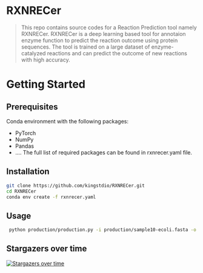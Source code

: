 # RXNRECer
> This repo contains source codes for a Reaction Prediction tool namely RXNRECer.
> RXNRECer is a deep learning based tool for annotaion enzyme function to predict the reaction outcome using protein sequences. The tool is trained on a large dataset of enzyme-catalyzed reactions and can predict the outcome of new reactions with high accuracy.


# Getting Started
## Prerequisites
Conda environment with the following packages:
- PyTorch
- NumPy
- Pandas
- ....
The full list of required packages can be found in rxnrecer.yaml file.

## Installation
``` bash
git clone https://github.com/kingstdio/RXNRECer.git
cd RXNRECer
conda env create -f rxnrecer.yaml
```

## Usage
``` bash
 python production/production.py -i production/sample10-ecoli.fasta -o production/sample10-ecoli-res.json -f json
 ```



## Stargazers over time
[![Stargazers over time](https://starchart.cc/kingstdio/RXNRECer.svg?variant=adaptive)](https://starchart.cc/kingstdio/RXNRECer)

